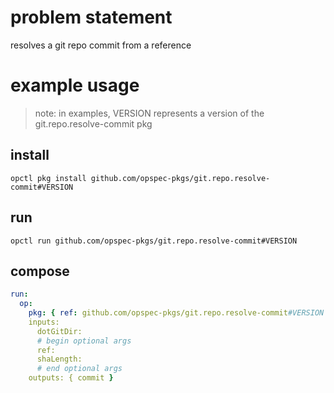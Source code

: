 # problem statement
resolves a git repo commit from a reference

# example usage

> note: in examples, VERSION represents a version of the git.repo.resolve-commit pkg

## install

```shell
opctl pkg install github.com/opspec-pkgs/git.repo.resolve-commit#VERSION
```

## run

```
opctl run github.com/opspec-pkgs/git.repo.resolve-commit#VERSION
```

## compose

```yaml
run:
  op:
    pkg: { ref: github.com/opspec-pkgs/git.repo.resolve-commit#VERSION }
    inputs: 
      dotGitDir:
      # begin optional args
      ref:
      shaLength:
      # end optional args
    outputs: { commit }
```
